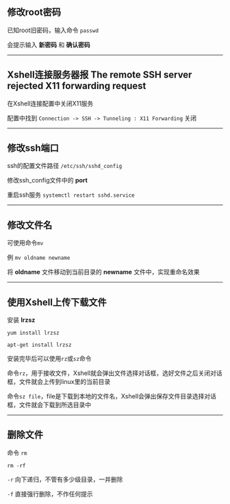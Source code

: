 ## 修改root密码 ##

已知root旧密码，输入命令 `passwd`

会提示输入 **新密码** 和 **确认密码**


***

## Xshell连接服务器报 The remote SSH server rejected X11 forwarding request ##

在Xshell连接配置中关闭X11服务

配置中找到 `Connection -> SSH -> Tunneling : X11 Forwarding` 关闭


***

## 修改ssh端口 ##

ssh的配置文件路径 `/etc/ssh/sshd_config`

修改ssh_config文件中的 **port**

重启ssh服务 `systemctl restart sshd.service`


***

## 修改文件名 ##

可使用命令`mv`

例 `mv oldname newname`

将 **oldname** 文件移动到当前目录的 **newname** 文件中，实现重命名效果


***

## 使用Xshell上传下载文件 ##

安装 **lrzsz**

`yum install lrzsz`

`apt-get install lrzsz`

安装完毕后可以使用`rz`或`sz`命令

命令`rz`，用于接收文件，Xshell就会弹出文件选择对话框，选好文件之后关闭对话框，文件就会上传到linux里的当前目录

命令`sz file`，file是下载到本地的文件名，Xshell会弹出保存文件目录选择对话框，文件就会下载到所选目录中


***

## 删除文件 ##

命令 `rm`

`rm -rf`

`-r` 向下递归，不管有多少级目录，一并删除

`-f` 直接强行删除，不作任何提示
